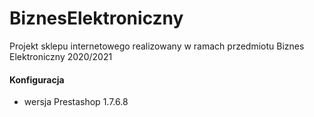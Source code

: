# BiznesElektroniczny
Projekt sklepu internetowego realizowany w ramach przedmiotu Biznes Elektroniczny 2020/2021


#### Konfiguracja

- wersja Prestashop 1.7.6.8